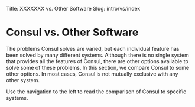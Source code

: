 Title: XXXXXXX vs. Other Software
Slug: intro/vs/index

# Consul vs. Other Software

The problems Consul solves are varied, but each individual feature has been
solved by many different systems. Although there is no single system that provides
all the features of Consul, there are other options available to solve some of these problems.
In this section, we compare Consul to some other options. In most cases, Consul is not
mutually exclusive with any other system.

Use the navigation to the left to read the comparison of Consul to specific
systems.
